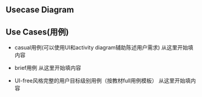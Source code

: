 ## Usecase Diagram

## Use Cases(用例)
- casual用例(可以使用UI和activity diagram辅助陈述用户需求)
从这里开始填内容

- brief用例
从这里开始填内容

- UI-free风格完整的用户目标级别用例（按教材full用例模板）
从这里开始填内容
